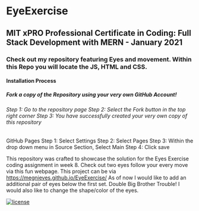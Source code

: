 # EyeExercise
## MIT xPRO Professional Certificate in Coding: Full Stack Development with MERN - January 2021
### Check out my repository featuring Eyes and movement. Within this Repo you will locate the JS, HTML and CSS. 
#### Installation Process
##### Fork a copy of the Repository using your very own GitHub Account!
###### Step 1: Go to the repository page Step 2: Select the Fork button in the top right corner Step 3: You have successfully created your very own copy of this repository
GitHub Pages
Step 1: Select Settings Step 2: Select Pages Step 3: Within the drop down menu in Source Section, Select Main Step 4: Click save


This repository was crafted to showcase the solution for the Eyes Exercise coding assignment in week 8. Check out two eyes follow your every move via this fun webpage. This project can be via https://megnieves.github.io/EyeExercise/ As of now I would like to add an additional pair of eyes below the first set. Double Big Brother Trouble! I would also like to change the shape/color of the eyes.

[![license](https://img.shields.io/github/license/DAVFoundation/captain-n3m0.svg?style=flat-square)](https://github.com/MegNieves/EyeExercise/blob/106502ace9acf491e4e6bfe970a56037b8fad938/LICENSE)
